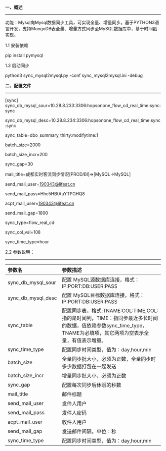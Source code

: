 

**一、概述**

------------


   功能：Mysql向Mysql数据同步工具，可实现全量、增量同步。基于PYTHON3语言开发，支持MongoDB表全量、增量方式同步至MySQL数据库中，基于时间戳实现。

   1.1 安装依赖

   pip install pymysql

   1.3 启动同步

   python3 sync_mysql2mysql.py -conf sync_mysql2mysql.ini -debug

**二、配置文件**

------------
[sync]
sync_db_mysql_sour=10.28.8.233:3306:hopsonone_flow_cd_real_time:sync:sync

sync_db_mysql_desc=10.28.8.234:3306:hopsonone_flow_cd_real_time:sync:sync

sync_table=dbo_summary_thirty:modifytime:1

batch_size=2000

batch_size_incr=200  

sync_gap=30  

mail_title=成都实时客流同步情况[PROD/BI]=>[MySQL->MySQL]  

send_mail_user=190343@lifeat.cn  

send_mail_pass=Hhc5HBtAuYTPGHQ8  

acpt_mail_user=190343@lifeat.cn  

send_mail_gap=1800  

sync_type=flow_real_cd  

sync_col_val=108  

sync_time_type=hour  



 2.2 参数说明：

------------

|  参数名	 |参数描述   |
| :------------ | :------------ |
| sync_db_mysql_sour |  配置 MySQL源数据库连接，格式：IP:PORT:DB:USER:PASS |
| sync_db_mysql_desc  | 配置 MySQL目标数据库连接，格式：IP:PORT:DB:USER:PASS  |
| sync_table  | 配置同步表，格式:TNAME:COL:TIME,COL:指的是时间列，TIME：指同步最近多长时间的数据，值依赖参数sync_time_type，TNAME为必填项，其它两项为空表示全量，有值表示增量。  |
| sync_time_type  |配置同步时间类型，值为：day,hour,min   |
| batch_size  |全量同步批大小，必须为正数，全量同步时多少数据打包在一起发送  |
| batch_size_incr  | 增量同步批大小，必须为正数  |
| sync_gap |  配置每次同步后休眠的秒数 |
| mail_title  | 邮件标题  |
| send_mail_user  |发件人用户 |
| send_mail_pass  |发件人密码  |
| acpt_mail_user  |收件人用户 |
| send_mail_gap  | 发送邮件间隔，单位：秒 |
| sync_time_type  | 配置同步时间类型，值为：day,hour,min  |

